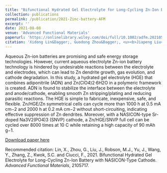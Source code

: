```yaml
---
title: "Bifunctional Hydrated Gel Electrolyte for Long-Cycling Zn-Ion Battery with NASICON-Type Cathode"
collection: publications
permalink: /publication/2021-Zinc-battery-AFM
excerpt: ''
date: 2021-08-08
venue: 'Advanced Functional Materials'
paperurl: 'https://onlinelibrary.wiley.com/doi/full/10.1002/adfm.202105717'
citation: 'Xidong Lin&Dagger;, Guodong Zhou&Dagger;, <u><b>Jiapeng Liu</b></u>&Dagger;, Matthew J Robson, Jing Yu, Yuhao Wang, Zhiqi Zhang, Stephen CT Kwok, and Francesco Ciucci*. (2021). &quot;Bifunctional Hydrated Gel Electrolyte for Long-Cycling Zn-Ion Battery with NASICON-Type Cathode.&quot; <i><b>Advanced Functional Materials</b></i>, 2105717.'
---
```

Aqueous Zn-ion batteries are promising and safe energy storage technologies. However, current aqueous electrolyte Zn-ion battery technology is hindered by undesirable reactions between the electrolyte and electrodes, which can lead to Zn dendrite growth, gas evolution, and cathode degradation. In this study, a hydrated gel electrolyte (HGE) that combines adiponitrile (ADN) and Zn(ClO4)2·6H2O in a polymeric framework is created. ADN is found to stabilize the interface between the electrolyte and anode/cathode, enabling smooth Zn stripping/plating and reducing parasitic reactions. The HGE is simple to fabricate, inexpensive, safe, and flexible. Zn/HGE/Zn symmetrical cells can cycle more than 1000 h at 0.5 mA cm−2 and 2000 h at 0.2 mA cm−2 without short-circuiting, indicating effective suppression of Zn dendrites. Moreover, with a NASICON-type Sr-doped Na3V2(PO4)3 (SNVP) cathode, a Zn/HGE/SNVP full cell can be cycled over 8000 times at 10 C while retaining a high capacity of 90 mAh g−1.

[Download paper here](http://jiapeng-liu.github.io/files/XD-Lin_2021_Zinc_battery_AFM.pdf)

Recommended citation: Lin, X., Zhou, G., Liu, J., Robson, M.J., Yu, J., Wang, Y., Zhang, Z., Kwok, S.C. and Ciucci, F., 2021. Bifunctional Hydrated Gel Electrolyte for Long-Cycling Zn-Ion Battery with NASICON-Type Cathode. <i>Advanced Functional Materials</i>, 2105717.

